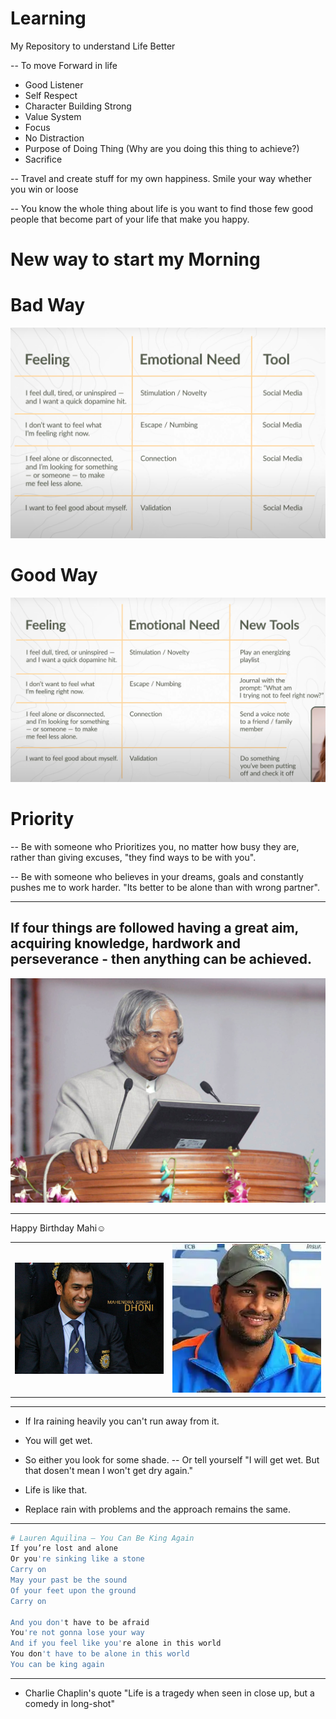 # Learning
My Repository to understand Life Better

-- To move Forward in life
- Good Listener
- Self Respect
- Character Building Strong
- Value System
- Focus
- No Distraction
- Purpose of Doing Thing (Why are you doing this thing to achieve?) 
- Sacrifice

-- Travel and create stuff for my own happiness. Smile your way whether you win or loose

-- You know the whole thing about life is you want to find those few good people that become part of your life that make you happy.

# New way to start my Morning
# Bad Way
![Life Changing](/assets/SocialMediaUsage.png)
# Good Way
![New way to Start my Morning](/assets/NewHappyWay.png)

# Priority
-- Be with someone who Prioritizes you, no matter how busy they are, rather than giving excuses, "they find ways to be with you".

-- Be with someone who believes in your dreams, goals and constantly pushes me to work harder. "Its better to be alone than with wrong partner".

---
## If four things are followed having a great aim, acquiring knowledge, hardwork and perseverance - then anything can be achieved.

![APJ-Sir-Wings-of-Fire](/assets/APJ-Sir-Wings-of-Fire.jpg)

---

Happy Birthday Mahi☺️

<table>
<tr>
<td><img src="assets/Mahi7.jpg" alt="MSD" width="300"></td>
<td><img src="assets/Mahendra-Singh-Dhoni.png" alt="Mahendra Singh Dhoni" width="300"></td>
</tr>
</table>

---
- If Ira raining heavily you can't run away from it. 
- You will get wet.
- So either you look for some shade.
-- Or tell yourself "I will get wet. But that dosen't mean I won't get dry again."

- Life is like that.
- Replace rain with problems and the approach remains the same.
---


```bash
# Lauren Aquilina – You Can Be King Again
If you’re lost and alone
Or you're sinking like a stone
Carry on
May your past be the sound
Of your feet upon the ground
Carry on

And you don't have to be afraid
You're not gonna lose your way
And if you feel like you're alone in this world
You don't have to be alone in this world
You can be king again
```
---

- Charlie Chaplin's quote "Life is a tragedy when seen in close up, but a comedy in long-shot"